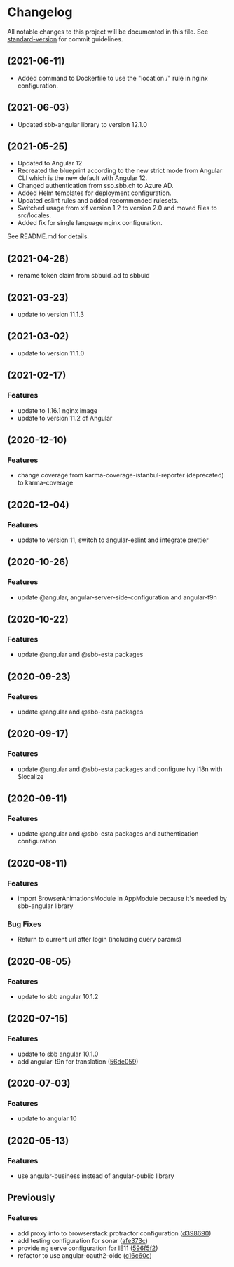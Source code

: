 # Changelog

All notable changes to this project will be documented in this file. See [standard-version](https://github.com/conventional-changelog/standard-version) for commit guidelines.

## (2021-06-11)

- Added command to Dockerfile to use the "location /" rule in nginx configuration.

## (2021-06-03)

- Updated sbb-angular library to version 12.1.0

## (2021-05-25)

- Updated to Angular 12
- Recreated the blueprint according to the new strict mode from Angular CLI which is the new default with Angular 12.
- Changed authentication from sso.sbb.ch to Azure AD.
- Added Helm templates for deployment configuration.
- Updated eslint rules and added recommended rulesets.
- Switched usage from xlf version 1.2 to version 2.0 and moved files to src/locales.
- Added fix for single language nginx configuration.

See README.md for details.

## (2021-04-26)

- rename token claim from sbbuid_ad to sbbuid

## (2021-03-23)

- update to version 11.1.3

## (2021-03-02)

- update to version 11.1.0

## (2021-02-17)

### Features

- update to 1.16.1 nginx image
- update to version 11.2 of Angular

## (2020-12-10)

### Features

- change coverage from karma-coverage-istanbul-reporter (deprecated) to karma-coverage

## (2020-12-04)

### Features

- update to version 11, switch to angular-eslint and integrate prettier

## (2020-10-26)

### Features

- update @angular, angular-server-side-configuration and angular-t9n

## (2020-10-22)

### Features

- update @angular and @sbb-esta packages

## (2020-09-23)

### Features

- update @angular and @sbb-esta packages

## (2020-09-17)

### Features

- update @angular and @sbb-esta packages and configure Ivy i18n with $localize

## (2020-09-11)

### Features

- update @angular and @sbb-esta packages and authentication configuration

## (2020-08-11)

### Features

- import BrowserAnimationsModule in AppModule because it's needed by sbb-angular library

### Bug Fixes

- Return to current url after login (including query params)

## (2020-08-05)

### Features

- update to sbb angular 10.1.2

## (2020-07-15)

### Features

- update to sbb angular 10.1.0
- add angular-t9n for translation ([56de059](http://code.sbb.ch:7999/kd_esta_blueprints/esta-cloud-angular/commit/56de05915ce756c08e180cf1bbf6c872a0d1055f))

## (2020-07-03)

### Features

- update to angular 10

## (2020-05-13)

### Features

- use angular-business instead of angular-public library

## Previously

### Features

- add proxy info to browserstack protractor configuration ([d398690](http://code.sbb.ch:7999/kd_esta_blueprints/esta-cloud-angular/commit/d3986907d9d20b80a5befea5b5acd2f2fcc4f44d))
- add testing configuration for sonar ([afe373c](http://code.sbb.ch:7999/kd_esta_blueprints/esta-cloud-angular/commit/afe373cb14853363e87d0eb219891e96b85d1dda))
- provide ng serve configuration for IE11 ([596f5f2](http://code.sbb.ch:7999/kd_esta_blueprints/esta-cloud-angular/commit/596f5f2a6b105916c83c048f2b9597af7fce9231))
- refactor to use angular-oauth2-oidc ([c16c60c](http://code.sbb.ch:7999/kd_esta_blueprints/esta-cloud-angular/commit/c16c60cefed0d509948d52df644ed9492be8771d))

